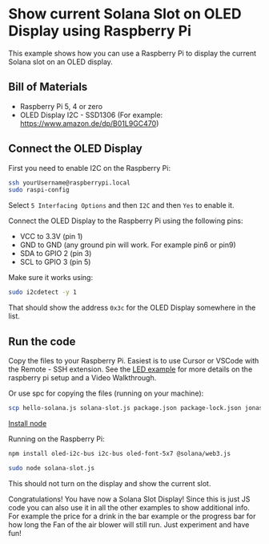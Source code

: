 # Show current Solana Slot on OLED Display using Raspberry Pi

This example shows how you can use a Raspberry Pi to display the current Solana slot on an OLED display.

## Bill of Materials

- Raspberry Pi 5, 4 or zero
- OLED Display I2C - SSD1306 (For example: https://www.amazon.de/dp/B01L9GC470)

## Connect the OLED Display

First you need to enable I2C on the Raspberry Pi:

```bash
ssh yourUsername@raspberrypi.local
sudo raspi-config
```

Select `5 Interfacing Options` and then `I2C` and then `Yes` to enable it.

Connect the OLED Display to the Raspberry Pi using the following pins:

- VCC to 3.3V (pin 1)
- GND to GND (any ground pin will work. For example pin6 or pin9)
- SDA to GPIO 2 (pin 3)
- SCL to GPIO 3 (pin 5)

Make sure it works using:

```bash
sudo i2cdetect -y 1
```

That should show the address `0x3c` for the OLED Display somewhere in the list.

## Run the code

Copy the files to your Raspberry Pi.
Easiest is to use Cursor or VSCode with the Remote - SSH extension.
See the [LED example](https://github.com/solana-developers/solana-depin-examples/tree/main/led-switch) for more details on the raspberry pi setup and a Video Walkthrough.

Or use spc for copying the files (running on your machine):

```bash
scp hello-solana.js solana-slot.js package.json package-lock.json jonas@raspberrypi.local:~/Documents/
```

[Install node](https://github.com/solana-developers/solana-depin-examples/tree/main/led-switch#install-node-on-the-raspberry-pi)

Running on the Raspberry Pi:

```bash
npm install oled-i2c-bus i2c-bus oled-font-5x7 @solana/web3.js
```

```bash
sudo node solana-slot.js
```

This should not turn on the display and show the current slot.

Congratulations! You have now a Solana Slot Display!
Since this is just JS code you can also use it in all the other examples to show additional info. For example the price for a drink in the bar example or the progress bar for how long the Fan of the air blower will still run.
Just experiment and have fun!
